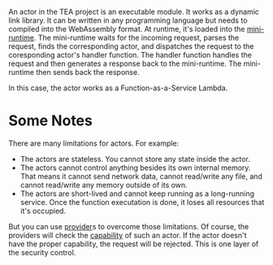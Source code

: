 An actor in the TEA project is an executable module. It works as a dynamic link library. It can be written in any programming language but needs to compiled into the WebAssembly format. At runtime, it's loaded into the [mini-runtime](mini-runtime.md). The mini-runtime waits for the incoming request, parses the request, finds the corresponding actor, and dispatches the request to the coresponding actor's handler function. The handler function handles the request and then generates a response back to the mini-runtime. The mini-runtime then sends back the response.

In this case, the actor works as a Function-as-a-Service Lambda.

# Some Notes

There are many limitations for actors. For example:

* The actors are stateless. You cannot store any state inside the actor. 
* The actors cannot control anything besides its own internal memory. That means it cannot send network data, cannot read/write any file, and cannot read/write any memory outside of its own.
* The actors are short-lived and cannot keep running as a long-running service. Once the function executation is done, it loses all resources that it's occupied. 

But you can use [provider](provider.md)s to overcome those limitations. Of course, the providers will check the [capability](capability.md) of such an actor. If the actor doesn't have the proper capability, the request will be rejected. This is one layer of the security control.
